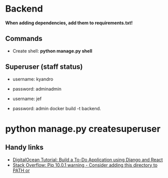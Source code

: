 # Backend

**When adding dependencies, add them to requirements.txt!**

## Commands

- Create shell: **python manage.py shell**

## Superuser (staff status)

- username: kyandro
- password: adminadmin

- username: jef
- password: admin
  docker build -t backend.

# python manage.py createsuperuser

## Handy links

- [DigitalOcean Tutorial: Build a To-Do Application using Django and React](https://www.digitalocean.com/community/tutorials/build-a-to-do-application-using-django-and-react)
- [Stack Overflow: Pip 10.0.1 warning - Consider adding this directory to PATH or](https://stackoverflow.com/questions/49966547/pip-10-0-1-warning-consider-adding-this-directory-to-path-or)
